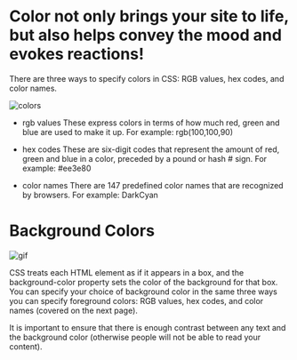 # Color not only brings your site to life, but also helps convey the mood and evokes reactions!

There are three ways to specify colors in CSS: RGB values, hex codes, and color names.

![colors](https://miro.medium.com/max/2625/1*cY0_-WhPUzPDGrczxV7fzA.png)

* rgb values 
These express colors in terms of how much red, green and blue are used to make it up. For example: rgb(100,100,90)

* hex codes
These are six-digit codes that represent the amount of red, green and blue in a color, preceded by a pound or hash # sign. For example: #ee3e80

* color names
There are 147 predefined color names that are recognized by browsers. For example: DarkCyan

# Background Colors

![gif](https://i.pinimg.com/originals/2f/d1/64/2fd164a646bf2165d76cecd27437f5f5.gif)

CSS treats each HTML element as if it appears in a box, and the background-color property sets the color of the background for that box.
You can specify your choice of background color in the same three ways you can specify foreground colors: RGB values, hex codes, and color names (covered on the next page).

It is important to ensure that there is enough contrast between any text and the background color (otherwise people will not be able to read your content).

